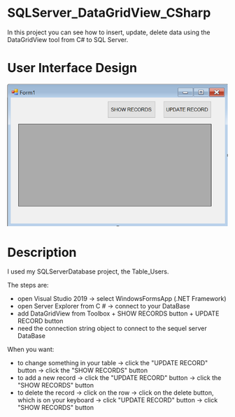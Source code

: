 # SQLServer_DataGridView_CSharp
In this project you can see how to insert, update, delete data using the DataGridView tool from C# to SQL Server.

# User Interface Design
![](Images/design%20-%20SQLServer_DataGridView_CSharp.png)

# Description
I used my SQLServerDatabase project, the Table_Users.

The steps are:
   * open Visual Studio 2019 -> select WindowsFormsApp (.NET Framework)
   * open Server Explorer from C # -> connect to your DataBase
   * add DataGridView from Toolbox + SHOW RECORDS button + UPDATE RECORD button
   * need the connection string object to connect to the sequel server DataBase
   
When you want: 
   * to change something in your table -> click the "UPDATE RECORD" button -> click the "SHOW RECORDS" button 
   * to add a new record -> click the "UPDATE RECORD" button -> click the "SHOW RECORDS" button 
   * to delete the record -> click on the row -> click on the delete button, which is on your keyboard -> click "UPDATE RECORD" button -> click "SHOW RECORDS" button
